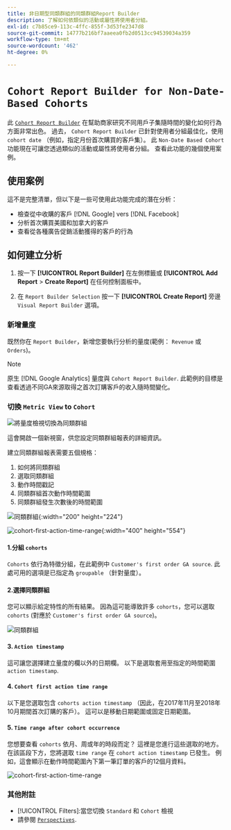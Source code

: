 ```yaml
---
title: 非日期型同類群組的同類群組Report Builder
description: 了解如何依類似的活動或屬性將使用者分組。
exl-id: c7b85ce9-113c-4ffc-855f-3d53fe2347d8
source-git-commit: 14777b216bf7aaeea0fb2d0513cc94539034a359
workflow-type: tm+mt
source-wordcount: '462'
ht-degree: 0%

---
```


# `Cohort Report Builder for Non-Date-Based Cohorts`

此 [`Cohort Report Builder`](../dev-reports/cohort-rpt-bldr.md) 在幫助商家研究不同用戶子集隨時間的變化如何行為方面非常出色。 過去， `Cohort Report Builder` 已針對使用者分組最佳化，使用 `cohort date` （例如，指定月份首次購買的客戶集）。 此 `Non-Date Based Cohort` 功能現在可讓您透過類似的活動或屬性將使用者分組。 查看此功能的幾個使用案例。

## 使用案例

這不是完整清單，但以下是一些可使用此功能完成的潛在分析：

* 檢查從中收購的客戶 [!DNL Google] vers [!DNL Facebook]
* 分析首次購買美國和加拿大的客戶
* 查看從各種廣告促銷活動獲得的客戶的行為

## 如何建立分析

1. 按一下 **[!UICONTROL Report Builder]** 在左側標籤或 **[!UICONTROL Add Report** > **Create Report]** 在任何控制面板中。

1. 在 `Report Builder Selection` 按一下 **[!UICONTROL Create Report]** 旁邊 `Visual Report Builder` 選項。

### 新增量度

既然你在 `Report Builder`，新增您要執行分析的量度(範例： `Revenue` 或 `Orders`)。

>[!NOTE]
>
>原生 [!DNL Google Analytics] 量度與 `Cohort Report Builder`. 此範例的目標是查看透過不同GA來源取得之首次訂購客戶的收入隨時間變化。

### 切換 `Metric View` to `Cohort`

![將量度檢視切換為同類群組](../../assets/1-toggle-metric-view-to-cohort.png)

這會開啟一個新視窗，供您設定同類群組報表的詳細資訊。

建立同類群組報表需要五個規格：

1. 如何將同類群組
1. 選取同類群組
1. 動作時間戳記
1. 同類群組首次動作時間範圍
1. 同類群組發生次數後的時間範圍

![同類群組](../../assets/2-cohort-groups.png){:width=&quot;200&quot; height=&quot;224&quot;}

![cohort-first-action-time-range](../../assets/3-cohort-first-action-time-range.png){:width=&quot;400&quot; height=&quot;554&quot;}

#### 1.分組 `cohorts`

`Cohorts` 依行為特徵分組，在此範例中 `Customer's first order GA source`. 此處可用的選項是已指定為 `groupable` （針對量度）。

#### 2.選擇同類群組

您可以顯示給定特性的所有結果。 因為這可能導致許多 `cohorts`，您可以選取 `cohorts` (對應於 `Customer's first order GA source`)。

![同類群組](../../assets/4-cohort-groups.png)<!--{: width="300" height="338"}-->

#### 3. `Action timestamp`

這可讓您選擇建立量度的欄以外的日期欄。 以下是選取套用至指定的時間範圍 `action timestamp`.

#### 4. `Cohort first action time range`

以下是您選取包含 `cohorts action timestamp` （因此，在2017年11月至2018年10月期間首次訂購的客戶）。 這可以是移動日期範圍或固定日期範圍。

#### 5. `Time range after cohort occurrence`

您想要查看 `cohorts` 依月、周或年的時段而定？ 這裡是您進行這些選取的地方。 在該區段下方，您將選取 `time range` 在 `cohort action timestamp` 已發生。 例如，這會顯示在動作時間範圍內下第一筆訂單的客戶的12個月資料。

![cohort-first-action-time-range](../../assets/5-cohort-first-action-time-range.png)<!--{: width="400" height="557"}-->

### 其他附註

* [!UICONTROL Filters]:當您切換 `Standard` 和 `Cohort` 檢視
* 請參閱 [`Perspectives`](../../data-analyst/dev-reports/cohort-rpt-bldr.md).
